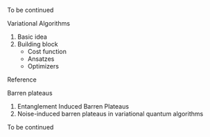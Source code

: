To be continued

Variational Algorithms

1. Basic idea
2. Building block
   - Cost function 
   - Ansatzes
   - Optimizers





<!-- toc -->





Reference

Barren plateaus 

1. Entanglement Induced Barren Plateaus
2. Noise-induced barren plateaus in variational quantum algorithms



To be continued




